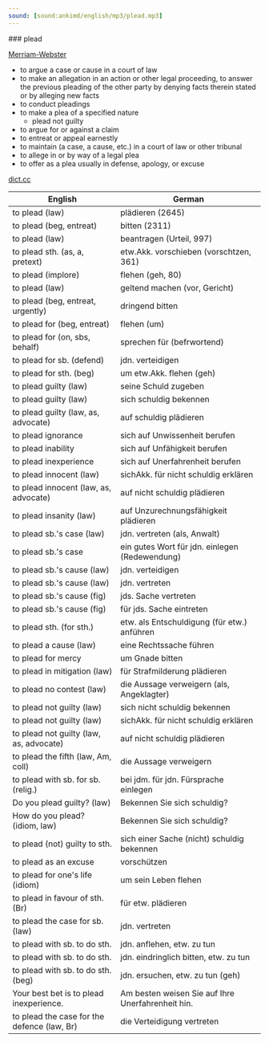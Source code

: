 ```yaml
---
sound: [sound:ankimd/english/mp3/plead.mp3]
---
```


\### plead

[Merriam-Webster](https://www.merriam-webster.com/dictionary/plead)

- to argue a case or cause in a court of law
- to make an allegation in an action or other legal proceeding, to answer the previous pleading of the other party by denying facts therein stated or by alleging new facts
- to conduct pleadings
- to make a plea of a specified nature
    - plead not guilty
- to argue for or against a claim
- to entreat or appeal earnestly
- to maintain (a case, a cause, etc.) in a court of law or other tribunal
- to allege in or by way of a legal plea
- to offer as a plea usually in defense, apology, or excuse

[dict.cc](https://www.dict.cc/plead)

| English        | German       |
| -------------- | ------------ |
| to plead (law) | plädieren (2645) |
| to plead (beg, entreat) | bitten (2311) |
| to plead (law) | beantragen (Urteil, 997) |
| to plead sth. (as, a, pretext) | etw.Akk. vorschieben (vorschtzen, 361) |
| to plead (implore) | flehen (geh, 80) |
| to plead (law) | geltend machen (vor, Gericht) |
| to plead (beg, entreat, urgently) | dringend bitten |
| to plead for (beg, entreat) | flehen (um) |
| to plead for (on, sbs, behalf) | sprechen für (befrwortend) |
| to plead for sb. (defend) | jdn. verteidigen |
| to plead for sth. (beg) | um etw.Akk. flehen (geh) |
| to plead guilty (law) | seine Schuld zugeben |
| to plead guilty (law) | sich schuldig bekennen |
| to plead guilty (law, as, advocate) | auf schuldig plädieren |
| to plead ignorance | sich auf Unwissenheit berufen |
| to plead inability | sich auf Unfähigkeit berufen |
| to plead inexperience | sich auf Unerfahrenheit berufen |
| to plead innocent (law) | sichAkk. für nicht schuldig erklären |
| to plead innocent (law, as, advocate) | auf nicht schuldig plädieren |
| to plead insanity (law) | auf Unzurechnungsfähigkeit plädieren |
| to plead sb.'s case (law) | jdn. vertreten (als, Anwalt) |
| to plead sb.'s case | ein gutes Wort für jdn. einlegen (Redewendung) |
| to plead sb.'s cause (law) | jdn. verteidigen |
| to plead sb.'s cause (law) | jdn. vertreten |
| to plead sb.'s cause (fig) | jds. Sache vertreten |
| to plead sb.'s cause (fig) | für jds. Sache eintreten |
| to plead sth. (for sth.) | etw. als Entschuldigung (für etw.) anführen |
| to plead a cause (law) | eine Rechtssache führen |
| to plead for mercy | um Gnade bitten |
| to plead in mitigation (law) | für Strafmilderung plädieren |
| to plead no contest (law) | die Aussage verweigern (als, Angeklagter) |
| to plead not guilty (law) | sich nicht schuldig bekennen |
| to plead not guilty (law) | sichAkk. für nicht schuldig erklären |
| to plead not guilty (law, as, advocate) | auf nicht schuldig plädieren |
| to plead the fifth (law, Am, coll) | die Aussage verweigern |
| to plead with sb. for sb. (relig.) | bei jdm. für jdn. Fürsprache einlegen |
| Do you plead guilty? (law) | Bekennen Sie sich schuldig? |
| How do you plead? (idiom, law) | Bekennen Sie sich schuldig? |
| to plead (not) guilty to sth. | sich einer Sache (nicht) schuldig bekennen |
| to plead as an excuse | vorschützen |
| to plead for one's life (idiom) | um sein Leben flehen |
| to plead in favour of sth. (Br) | für etw. plädieren |
| to plead the case for sb. (law) | jdn. vertreten |
| to plead with sb. to do sth. | jdn. anflehen, etw. zu tun |
| to plead with sb. to do sth. | jdn. eindringlich bitten, etw. zu tun |
| to plead with sb. to do sth. (beg) | jdn. ersuchen, etw. zu tun (geh) |
| Your best bet is to plead inexperience. | Am besten weisen Sie auf Ihre Unerfahrenheit hin. |
| to plead the case for the defence (law, Br) | die Verteidigung vertreten |

